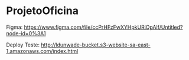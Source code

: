 # ProjetoOficina
 
Figma: https://www.figma.com/file/ccPrHFzFwXYHpkURiOpAlf/Untitled?node-id=0%3A1

Deploy Teste: http://ldunwade-bucket.s3-website-sa-east-1.amazonaws.com/index.html

